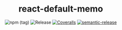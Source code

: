 <h1 align="center">react-default-memo</h1>

<p align="center">
  <img alt="npm (tag)" src="https://img.shields.io/npm/v/react-default-memo/alpha">
  <img src="https://github.com/slikts/react-default-memo/workflows/Build/badge.svg" alt="Release">
  <a href="https://coveralls.io/github/slikts/react-default-memo"><img src="https://img.shields.io/coveralls/slikts/react-default-memo.svg" alt="Coveralls"></a>
  <a href="https://github.com/semantic-release/semantic-release"><img src="https://img.shields.io/badge/%20%20%F0%9F%93%A6%F0%9F%9A%80-semantic--release-e10079.svg" alt="semantic-release"></a>
</p>
